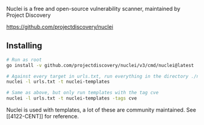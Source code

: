 Nuclei is a free and open-source vulnerability scanner, maintained by Project Discovery 

https://github.com/projectdiscovery/nuclei

## Installing
```bash
# Run as root
go install -v github.com/projectdiscovery/nuclei/v3/cmd/nuclei@latest

# Against every target in urls.txt, run everything in the directory ./nuclei-templates
nuclei -l urls.txt -t nuclei-templates

# Same as above, but only run templates with the tag cve
nuclei -l urls.txt -t nuclei-templates -tags cve
```

Nuclei is used with templates, a lot of these are community maintained. See [[4122-CENT]] for reference.